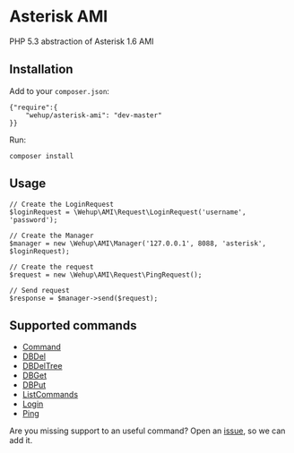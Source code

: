 Asterisk AMI
============

PHP 5.3 abstraction of Asterisk 1.6 AMI

Installation
------------

Add to your `composer.json`:

    {"require":{
        "wehup/asterisk-ami": "dev-master"
    }}

Run:

    composer install

Usage
-----

    // Create the LoginRequest
    $loginRequest = \Wehup\AMI\Request\LoginRequest('username', 'password');
    
    // Create the Manager
    $manager = new \Wehup\AMI\Manager('127.0.0.1', 8088, 'asterisk', $loginRequest);
    
    // Create the request
    $request = new \Wehup\AMI\Request\PingRequest();
    
    // Send request
    $response = $manager->send($request);

Supported commands
------------------

* [Command](https://wiki.asterisk.org/wiki/display/AST/ManagerAction_Command)
* [DBDel](https://wiki.asterisk.org/wiki/display/AST/ManagerAction_DBDel)
* [DBDelTree](https://wiki.asterisk.org/wiki/display/AST/ManagerAction_DBDelTree)
* [DBGet](https://wiki.asterisk.org/wiki/display/AST/ManagerAction_DBGet)
* [DBPut](https://wiki.asterisk.org/wiki/display/AST/ManagerAction_DBPut)
* [ListCommands](https://wiki.asterisk.org/wiki/display/AST/ManagerAction_ListCommands)
* [Login](https://wiki.asterisk.org/wiki/display/AST/ManagerAction_Login)
* [Ping](https://wiki.asterisk.org/wiki/display/AST/ManagerAction_Ping)

Are you missing support to an useful command? Open an [issue](https://github.com/wehup/asterisk-ami/issues/new), so we can add it.
